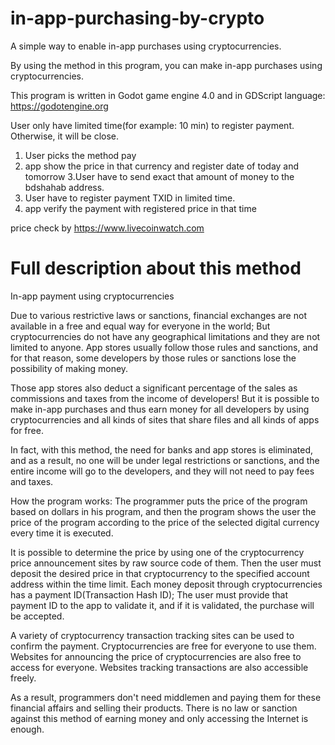 # in-app-purchasing-by-crypto
A simple way to enable in-app purchases using cryptocurrencies.

By using the method in this program, you can make in-app purchases using cryptocurrencies.

This program is written in Godot game engine 4.0 and in GDScript language:
https://godotengine.org

User only have limited time(for example: 10 min) to register payment. Otherwise, it will be close.

1. User picks the method pay
2. app show the price in that currency and register date of today and tomorrow
3.User have to send exact that amount of money to the bdshahab address.
4. User have to register payment TXID in limited time.
5. app verify the payment with registered price in that time

price check by https://www.livecoinwatch.com

# Full description about this method
In-app payment using cryptocurrencies

Due to various restrictive laws or sanctions, financial exchanges are not available in a free and equal way for everyone in the world; But cryptocurrencies do not have any geographical limitations and they are not limited to anyone.
App stores usually follow those rules and sanctions, and for that reason, some developers by those rules or sanctions lose the possibility of making money.

Those app stores also deduct a significant percentage of the sales as commissions and taxes from the income of developers!
But it is possible to make in-app purchases and thus earn money for all developers by using cryptocurrencies and all kinds of sites that share files and all kinds of apps for free.

In fact, with this method, the need for banks and app stores is eliminated, and as a result, no one will be under legal restrictions or sanctions, and the entire income will go to the developers, and they will not need to pay fees and taxes.

How the program works:
The programmer puts the price of the program based on dollars in his program, and then the program shows the user the price of the program according to the price of the selected digital currency every time it is executed.

It is possible to determine the price by using one of the cryptocurrency price announcement sites by raw source code of them.
Then the user must deposit the desired price in that cryptocurrency to the specified account address within the time limit.
Each money deposit through cryptocurrencies has a payment ID(Transaction Hash ID); The user must provide that payment ID to the app to validate it, and if it is validated, the purchase will be accepted.

A variety of cryptocurrency transaction tracking sites can be used to confirm the payment.
Cryptocurrencies are free for everyone to use them.
Websites for announcing the price of cryptocurrencies are also free to access for everyone.
Websites tracking transactions are also accessible freely.

As a result, programmers don't need middlemen and paying them for these financial affairs and selling their products. There is no law or sanction against this method of earning money and only accessing the Internet is enough.
